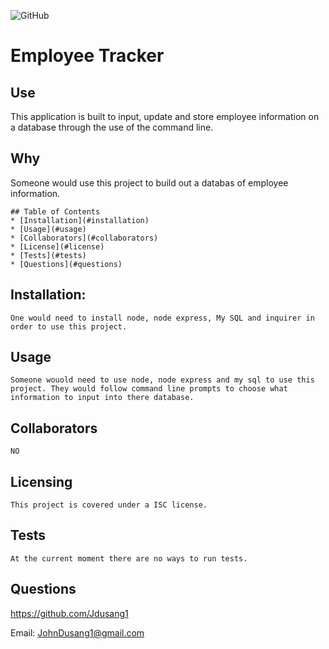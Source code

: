 ![GitHub](https://img.shields.io/badge/license-ISC-blue.svg)
  
  # Employee Tracker 
    
  ## Use
  This application is built to input, update and store employee information on a database through the use of the command line. 
    
  ## Why
  Someone would use this project to build out a databas of employee information.
    
    ## Table of Contents
    * [Installation](#installation)
    * [Usage](#usage)
    * [Collaborators](#collaborators)
    * [License](#license) 
    * [Tests](#tests) 
    * [Questions](#questions)

  ## Installation:
    One would need to install node, node express, My SQL and inquirer in order to use this project.
  
  ## Usage
    Someone wouold need to use node, node express and my sql to use this project. They would follow command line prompts to choose what information to input into there database.
  
  ## Collaborators
    NO

  ## Licensing
    This project is covered under a ISC license.
  
  ## Tests
    At the current moment there are no ways to run tests.
  
  ## Questions
    
  <https://github.com/Jdusang1>
    
  Email: JohnDusang1@gmail.com